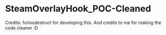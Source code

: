 # SteamOverlayHook_POC-Cleaned
Credits: furiosdestruct for developing this.
And credits to me for making the code cleaner :D
